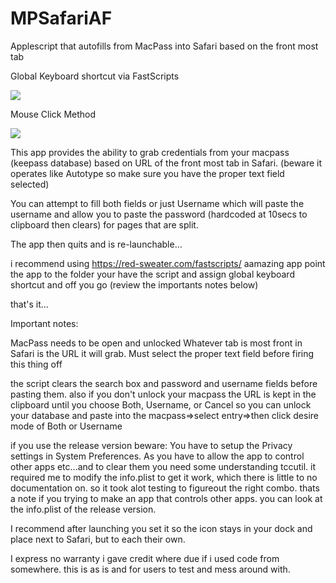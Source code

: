 # MPSafariAF
Applescript that autofills from MacPass into Safari based on the front most tab


Global Keyboard shortcut via FastScripts


![](MPSafariAF-demo-kb.gif)



Mouse Click Method


![](MPSafariAF-demo.gif)

This app provides the ability to grab credentials from your macpass (keepass database) based on URL of the front most tab in Safari. (beware it operates like Autotype so make sure you have the proper text field selected)


You can attempt to fill both fields or just Username which will paste the username and allow you to paste the password (hardcoded at 10secs to clipboard then clears) for pages that are split.


The app then quits and is re-launchable...

i recommend using https://red-sweater.com/fastscripts/
aamazing app point the app to the folder your have the script and assign global keyboard shortcut and off you go (review the importants notes below)


that's it...

Important notes:

MacPass needs to be open and unlocked Whatever tab is most front in Safari is the URL it will grab. Must select the proper text field before firing this thing off

the script clears the search box and password and username fields before pasting them. 
also if you don't unlock your macpass the URL is kept in the clipboard until you choose Both, Username, or Cancel
so you can unlock your database and paste into the macpass=>select entry=>then click desire mode of Both or Username


if you use the release version beware:
You have to setup the Privacy settings in System Preferences. As you have to allow the app to control other apps etc...and to clear them you need some understanding tccutil.
it required me to modify the info.plist to get it work, which there is little to no documentation on. so it took alot testing to figureout the right combo. thats a note if you trying to make an app that controls other apps. you can look at the info.plist of the release version.

I recommend after launching you set it so the icon stays in your dock and place next to Safari, but to each their own.

I express no warranty i gave credit where due if i used code from somewhere. this is as is and for users to test and mess around with.
